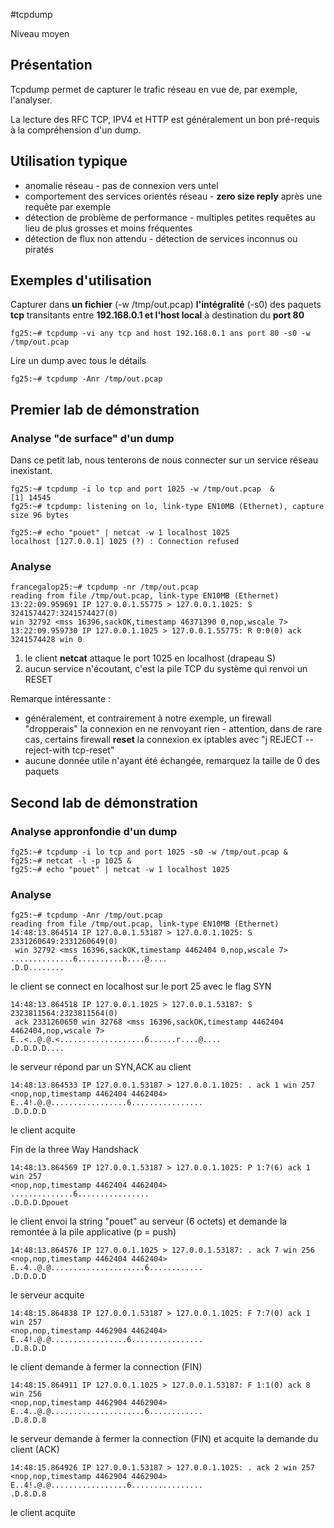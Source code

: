 #tcpdump

Niveau moyen

## Présentation
Tcpdump permet de capturer le trafic réseau en vue de, par exemple, l'analyser.

La lecture des RFC TCP, IPV4 et HTTP est généralement un bon pré-requis à la compréhension d'un dump.

## Utilisation typique
* anomalie réseau - pas de connexion vers untel
* comportement des services orientés réseau - **zero size reply** après une requête par exemple
* détection de problème de performance - multiples petites requêtes au lieu de plus grosses et moins fréquentes
* détection de flux non attendu - détection de services inconnus ou piratés 
 
## Exemples d'utilisation
Capturer dans **un fichier** (-w /tmp/out.pcap) **l'intégralité** (-s0) des paquets **tcp** transitants entre **192.168.0.1 et l'host local** à destination du **port 80**   
```
fg25:~# tcpdump -vi any tcp and host 192.168.0.1 ans port 80 -s0 -w /tmp/out.pcap 
```
Lire un dump avec tous le détails 
```
fg25:~# tcpdump -Anr /tmp/out.pcap 
```
## Premier lab de démonstration
### Analyse "de surface" d'un dump
Dans ce petit lab, nous tenterons de nous connecter sur un service réseau inexistant.
```
fg25:~# tcpdump -i lo tcp and port 1025 -w /tmp/out.pcap  &                                                                                                                          
[1] 14545
fg25:~# tcpdump: listening on lo, link-type EN10MB (Ethernet), capture size 96 bytes

fg25:~# echo "pouet" | netcat -w 1 localhost 1025
localhost [127.0.0.1] 1025 (?) : Connection refused
```
### Analyse
```
francegalop25:~# tcpdump -nr /tmp/out.pcap 
reading from file /tmp/out.pcap, link-type EN10MB (Ethernet)
13:22:09.959691 IP 127.0.0.1.55775 > 127.0.0.1.1025: S 3241574427:3241574427(0)
win 32792 <mss 16396,sackOK,timestamp 46371390 0,nop,wscale 7>
13:22:09.959730 IP 127.0.0.1.1025 > 127.0.0.1.55775: R 0:0(0) ack 3241574428 win 0
```
1. le client **netcat** attaque le port 1025 en localhost (drapeau S) 
2. aucun service n'écoutant, c'est la pile TCP du système qui renvoi un RESET

Remarque intéressante :
* généralement, et contrairement à notre exemple, un firewall "dropperais" la connexion en ne renvoyant rien - attention, dans de rare cas, certains firewall **reset** la connexion ex iptables avec "j REJECT --reject-with tcp-reset"
* aucune donnée utile n'ayant été échangée, remarquez la taille de 0 des paquets   

## Second lab de démonstration
### Analyse appronfondie d'un dump
```
fg25:~# tcpdump -i lo tcp and port 1025 -s0 -w /tmp/out.pcap &
fg25:~# netcat -l -p 1025 &
fg25:~# echo "pouet" | netcat -w 1 localhost 1025
```
### Analyse
```
fg25:~# tcpdump -Anr /tmp/out.pcap 
reading from file /tmp/out.pcap, link-type EN10MB (Ethernet)
14:48:13.864514 IP 127.0.0.1.53187 > 127.0.0.1.1025: S 2331260649:2331260649(0)
 win 32792 <mss 16396,sackOK,timestamp 4462404 0,nop,wscale 7>
..............6..........b....@....
.D.D........
```
le client se connect en localhost sur le port 25 avec le flag SYN
```
14:48:13.864518 IP 127.0.0.1.1025 > 127.0.0.1.53187: S 2323811564:2323811564(0)
 ack 2331260650 win 32768 <mss 16396,sackOK,timestamp 4462404 4462404,nop,wscale 7>
E..<..@.@.<...................6......r....@....
.D.D.D.D....
```
le serveur répond par un SYN,ACK au client
```
14:48:13.864533 IP 127.0.0.1.53187 > 127.0.0.1.1025: . ack 1 win 257 
<nop,nop,timestamp 4462404 4462404>
E..4!.@.@.................6................
.D.D.D.D
```
le client acquite 

Fin de la three Way Handshack
```
14:48:13.864569 IP 127.0.0.1.53187 > 127.0.0.1.1025: P 1:7(6) ack 1 win 257 
<nop,nop,timestamp 4462404 4462404>
..............6................
.D.D.D.Dpouet
```
le client envoi la string "pouet" au serveur (6 octets) et demande la remontée à la pile applicative (p = push) 
```
14:48:13.864576 IP 127.0.0.1.1025 > 127.0.0.1.53187: . ack 7 win 256 
<nop,nop,timestamp 4462404 4462404>
E..4..@.@.....................6............
.D.D.D.D
```
le serveur acquite 
```
14:48:15.864838 IP 127.0.0.1.53187 > 127.0.0.1.1025: F 7:7(0) ack 1 win 257 
<nop,nop,timestamp 4462904 4462404>
E..4!.@.@.................6................
.D.8.D.D
```
le client demande à fermer la connection (FIN) 
```
14:48:15.864911 IP 127.0.0.1.1025 > 127.0.0.1.53187: F 1:1(0) ack 8 win 256 
<nop,nop,timestamp 4462904 4462904>
E..4..@.@.....................6............
.D.8.D.8
```
le serveur demande à fermer la connection (FIN) et acquite la demande du client (ACK) 
```
14:48:15.864926 IP 127.0.0.1.53187 > 127.0.0.1.1025: . ack 2 win 257 
<nop,nop,timestamp 4462904 4462904>
E..4!.@.@.................6................
.D.8.D.8
```
le client acquite 
```
